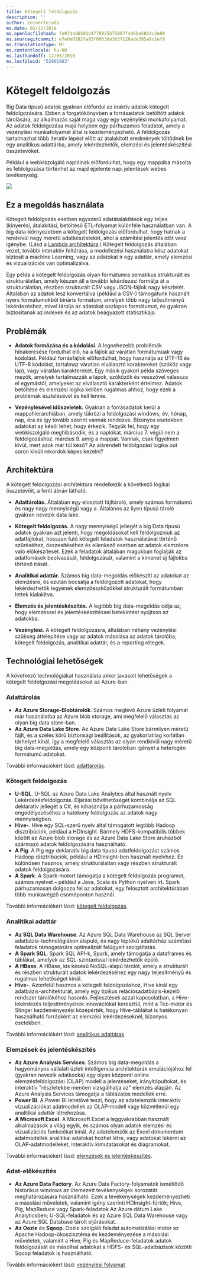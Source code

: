 ```yaml
---
title: Kötegelt feldolgozás
description: ''
author: zoinerTejada
ms.date: 02/12/2018
ms.openlocfilehash: fe07d4d6501d4778025b75807f4d6be5854c3e09
ms.sourcegitcommit: e7e0e0282fa93f0063da3b57128ade395a9c1ef9
ms.translationtype: MT
ms.contentlocale: hu-HU
ms.lasthandoff: 12/05/2018
ms.locfileid: "52901983"
---
```

# <a name="batch-processing"></a>Kötegelt feldolgozás

Big Data típusú adatok gyakran előfordul az inaktív adatok kötegelt feldolgozására. Ebben a forgatókönyvben a forrásadatok betöltött adatok tárolására, az alkalmazás saját maga vagy egy vezénylési munkafolyamat. Az adatok feldolgozása majd helyben egy párhuzamos feladatot, amely a vezénylési munkafolyamat által is kezdeményezhető. A feldolgozás tartalmazhat több iteratív lépést előtt az átalakított eredmények töltődnek be egy analitikus adattárba, amely lekérdezhetők, elemzési és jelentéskészítési összetevőket.

Például a webkiszolgáló naplóinak előfordulhat, hogy egy mappába másolta és feldolgozása történhet az majd éjjelente napi jelentések webes tevékenység.

![](./images/batch-pipeline.png)

## <a name="when-to-use-this-solution"></a>Ez a megoldás használata

Kötegelt feldolgozás esetben egyszerű adatátalakítások egy teljes (kinyerési, átalakítási, betöltési) ETL-folyamat különféle használatban van. A big data-környezetben a kötegelt feldolgozás előfordulhat, hogy hatnak a rendkívül nagy méretű adatkészleteket, ahol a számítási jelentős időt vesz igénybe. (Lásd a [Lambda architektúra](../big-data/index.md#lambda-architecture).) Kötegelt feldolgozás általában vezet, további interaktív feltárása, a modellezési használatra kész adatokat biztosít a machine Learning, vagy az adatokat ír egy adattár, amely elemzési és vizualizációs van optimalizálva.

Egy példa a kötegelt feldolgozás olyan formátumra sematikus strukturált és strukturálatlan, amely készen áll a további lekérdezési formálja át a strukturálatlan, részben strukturált CSV vagy JSON-fájlok nagy készletét. Általában az adatok lesz konvertálva (például a CSV-) támogatunk használt nyers formátumokból bináris formátum, amelyek több nagy teljesítményű lekérdezéshez, mivel tárolja az adatokat oszlopos formátumot, és gyakran biztosítanak az indexek és az adatok beágyazott statisztikája.

## <a name="challenges"></a>Problémák

- **Adatok formázása és a kódolási**. A legnehezebb problémák hibakeresése fordulhat elő, ha a fájlok az váratlan formátumúak vagy kódolást. Például forrásfájlok előfordulhat, hogy használja az UTF-16 és UTF-8 kódolást, tartalmaz váratlan elválasztó karaktereket (szóköz vagy lap), vagy váratlan karaktereket. Egy másik gyakori példa szöveges mezők, amelyek tartalmazzák a lapok, szóközök és vesszővel válassza el egymástól, amelyeket az elválasztó karakterként értelmez. Adatok betöltése és elemzési logika kellően rugalmas ahhoz, hogy ezek a problémák észlelésével és kell lennie.

- **Vezénylésével időszeletek.** Gyakran a forrásadatok kerül a mappahierarchiában, amely tükrözi a feldolgozási windows, év, hónap, nap, óra és így tovább szerint vannak rendezve. Bizonyos esetekben adatokat az késői lehet, hogy érkezik. Tegyük fel, hogy egy webkiszolgáló meghibásodik, és a naplókat. március 7. végül nem a feldolgozáshoz. március 9. amíg a mappát. Vannak, csak figyelmen kívül, mert azok már túl késő? Az alárendelt feldolgozási logika out soron kívüli rekordok képes kezelni?

## <a name="architecture"></a>Architektúra

A kötegelt feldolgozási architektúra rendelkezik a következő logikai összetevőit, a fenti ábrán látható.

- **Adattárolás.** Általában egy elosztott fájltároló, amely számos formátumú és nagy nagy mennyiségű vagy a. Általános az ilyen típusú tároló gyakran nevezik data lake. 

- **Kötegelt feldolgozás.** A nagy mennyiségű jellegét a big Data típusú adatok gyakran azt jelenti, hogy megoldásokat kell feldolgozniuk az adatfájlokat, hosszan futó kötegelt feladatok használatával történő szűréséhez, összesítéséhez és ellenkező esetben az adatok elemzésre való előkészítését. Ezek a feladatok általában magukban foglalják az adatforrások beolvasását, feldolgozását, valamint a kimenet új fájlokba történő írását. 

- **Analitikai adattár.** Számos big data-megoldás előkészíti az adatokat az elemzésre, és ezután bocsátja a feldolgozott adatokat, hogy lekérdezhetők legyenek elemzőeszközökkel strukturált formátumban lettek kialakítva. 

- **Elemzés és jelentéskészítés.** A legtöbb big data-megoldás célja az, hogy elemzéssel és jelentéskészítéssel betekintést nyújtson az adatokba. 

- **Vezénylési.** A kötegelt feldolgozásra, általában néhány vezénylési szükség áttelepítése vagy az adatok másolása az adatok tárolóba, kötegelt feldolgozás, analitikai adattár, és a reporting rétegek.

## <a name="technology-choices"></a>Technológiai lehetőségek

A következő technológiákat használata akkor javasolt lehetőségek a kötegelt feldolgozási megoldásokat az Azure-ban.

### <a name="data-storage"></a>Adattárolás

- **Az Azure Storage-Blobtárolók**. Számos meglévő Azure üzleti folyamat már használatba az Azure blob storage, ami megfelelő választás az olyan big data store-ban.
- **Az Azure Data Lake Store**. Az Azure Data Lake Store bármilyen méretű fájlt, és a széles körű biztonsági beállítások, az gyakorlatilag korlátlan tárhelyet kínál, így a megfelelő választás az olyan rendkívül nagy méretű big data-megoldás, amely egy központi tárolóban igényel a heterogén formátumú adatokat.

További információkért lásd: [adattárolás](../technology-choices/data-storage.md).

### <a name="batch-processing"></a>Kötegelt feldolgozás

- **U-SQL**. U-SQL az Azure Data Lake Analytics által használt nyelv Lekérdezésfeldolgozás. Eljárási bővíthetőségét kombinálja az SQL deklaratív jellegét a C#, és kihasználja a párhuzamosság engedélyezéséhez a hatékony feldolgozás az adatok nagy mennyiségben.
- **Hive-**. Hive egy SQL-szerű nyelv által támogatott legtöbb Hadoop disztribúciók, például a HDInsight. Bármely HDFS-kompatibilis többek között az Azure blob storage és az Azure Data Lake Store áruházból származó adatok feldolgozására használható.
- **A Pig**. A Pig egy deklaratív big data típusú adatfeldolgozást számos Hadoop disztribúciók, például a HDInsight-ben használt nyelvhez. Ez különösen hasznos, amely strukturálatlan vagy részben strukturált adatok feldolgozására.
- **A Spark**. A Spark-motort támogatja a kötegelt feldolgozás programot, számos nyelvet – például a Java, Scala és Python nyelven írt. Spark párhuzamosan dolgozza fel az adatokat, egy felosztott architektúrában több munkavégző csomóponton használ.

További információkért lásd: [kötegelt feldolgozás](../technology-choices/batch-processing.md).

### <a name="analytical-data-store"></a>Analitikai adattár

- **Az SQL Data Warehouse**. Az Azure SQL Data Warehouse az SQL Server adatbázis-technológiákon alapuló, és nagy léptékű adattárház számítási feladatok támogatására optimalizált felügyelt szolgáltatás.
- **A Spark SQL**. Spark SQL API-k, Spark, amely támogatja a dataframes és táblákat, amelyek az SQL-szintaxissal lekérdezhetők épülő.
- **A HBase**. A HBase, kis késésű NoSQL-alapú tárolót, amely a strukturált és részben strukturált adatok lekérdezéséhez egy nagy teljesítményű és rugalmas lehetőséget kínál.
- **Hive-**. Azonfelül hasznos a kötegelt feldolgozáshoz, Hive kínál egy adatbázis-architektúrát, amely egy tipikus relációsadatbázis-kezelő rendszer tárolókéhoz hasonló. Fejlesztések azzal kapcsolatban, a Hive-lekérdezés teljesítményének innovációkat keresztül, mint a Tez-motor és Stinger kezdeményezési középérték, hogy Hive-táblákat is hatékonyan használható forrásként az elemzési lekérdezéseknél, bizonyos esetekben.

További információkért lásd: [analitikus adattárak](../technology-choices/analytical-data-stores.md).

### <a name="analytics-and-reporting"></a>Elemzések és jelentéskészítés

- **Az Azure Analysis Services**. Számos big data-megoldás a hagyományos vállalati üzleti intelligencia architektúrák emulációjához fel (gyakran nevezik adatkocka) egy olyan központi online elemzésfeldolgozási (OLAP) modell a jelentéseket, irányítópultokat, és interaktív "részletekbe menően vizsgálhatja az" elemzés alapján. Az Azure Analysis Services támogatja a táblázatos modellek erre.
- **Power BI**. A Power BI lehetővé teszi, hogy az adatelemzők interaktív vizualizációkat adatmodellek az OLAP-modell vagy közvetlenül egy analitikai adattár létrehozása.
- **A Microsoft Excel**. A Microsoft Excel a leggyakrabban használt alkalmazások a világ egyik, és számos olyan adatok elemzési és vizualizációs funkciókat kínál. Az adatelemzők az Excel dokumentum adatmodellek analitikai adatokat hozhat létre, vagy adatokat lekérni az OLAP-adatmodelleket, interaktív kimutatásokat és diagramokat.

További információkért lásd: [elemzések és jelentéskészítés](../technology-choices/analysis-visualizations-reporting.md).

### <a name="orchestration"></a>Adat-előkészítés

- **Az Azure Data Factory**. Az Azure Data Factory-folyamatok ismétlődő historikus windows az ütemezett tevékenységek sorozatát meghatározására használható. Ezek a tevékenységek kezdeményezheti a másolási műveletek, valamint igény szerinti HDInsight-fürtök; Hive, Pig, MapReduce vagy Spark-feladatok Az Azure dátum Lake Analyticsben; U-SQL-feladatok és az Azure SQL Data Warehouse vagy az Azure SQL Database tárolt eljárásokat.
- **Az Oozie** és **Sqoop**. Oozie szolgáló feladat automatizálási motor az Apache Hadoop-ökoszisztéma és kezdeményezése a másolási műveletek, valamint a Hive, Pig és MapReduce-feladatok adatok feldolgozását és másolhat adatokat a HDFS- és SQL-adatbázisok közötti Sqoop feladatok is használható.

További információkért lásd: [vezénylési folyamat](../technology-choices/pipeline-orchestration-data-movement.md)
